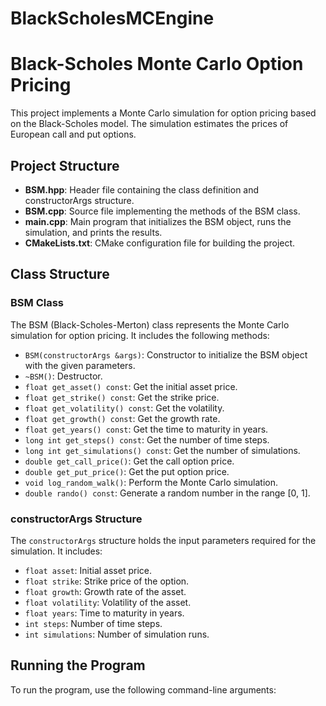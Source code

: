 # BlackScholesMCEngine
# Black-Scholes Monte Carlo Option Pricing

This project implements a Monte Carlo simulation for option pricing based on the Black-Scholes model. The simulation estimates the prices of European call and put options.

## Project Structure

- **BSM.hpp**: Header file containing the class definition and constructorArgs structure.
- **BSM.cpp**: Source file implementing the methods of the BSM class.
- **main.cpp**: Main program that initializes the BSM object, runs the simulation, and prints the results.
- **CMakeLists.txt**: CMake configuration file for building the project.

## Class Structure

### BSM Class

The BSM (Black-Scholes-Merton) class represents the Monte Carlo simulation for option pricing. It includes the following methods:

- `BSM(constructorArgs &args)`: Constructor to initialize the BSM object with the given parameters.
- `~BSM()`: Destructor.
- `float get_asset() const`: Get the initial asset price.
- `float get_strike() const`: Get the strike price.
- `float get_volatility() const`: Get the volatility.
- `float get_growth() const`: Get the growth rate.
- `float get_years() const`: Get the time to maturity in years.
- `long int get_steps() const`: Get the number of time steps.
- `long int get_simulations() const`: Get the number of simulations.
- `double get_call_price()`: Get the call option price.
- `double get_put_price()`: Get the put option price.
- `void log_random_walk()`: Perform the Monte Carlo simulation.
- `double rando() const`: Generate a random number in the range [0, 1].

### constructorArgs Structure

The `constructorArgs` structure holds the input parameters required for the simulation. It includes:

- `float asset`: Initial asset price.
- `float strike`: Strike price of the option.
- `float growth`: Growth rate of the asset.
- `float volatility`: Volatility of the asset.
- `float years`: Time to maturity in years.
- `int steps`: Number of time steps.
- `int simulations`: Number of simulation runs.

## Running the Program

To run the program, use the following command-line arguments:

